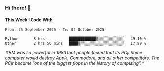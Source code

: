 ### Hi there! 👋

#### This Week I Code With
<!--START_SECTION:waka-->

```txt
From: 25 September 2025 - To: 02 October 2025

Python       8 hrs           ████████████▒░░░░░░░░░░░░   49.10 %
Other        2 hrs 56 mins   ████▒░░░░░░░░░░░░░░░░░░░░   17.99 %
```

<!--END_SECTION:waka-->

<!--STARTS_HERE_QUOTE_README-->
<i>❝IBM was so powerful in 1983 that people feared that its PCjr home computer would destroy Apple, Commodore, and all other competitors. The PCjr became “one of the biggest flops in the history of computing”.❞</i>
<!--ENDS_HERE_QUOTE_README-->
